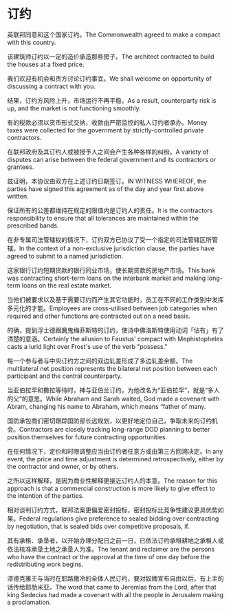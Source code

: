 # 订约

<p><span class="chinese">英联邦同意和这个国家订约。</span><span class="english">The Commonwealth agreed to make a compact with this country.</span></p>

<p><span class="chinese">该建筑师订约以一定的造价承造那些房子。</span><span class="english">The architect contracted to build the houses at a fixed price.</span></p>

<p><span class="chinese">我们欢迎有机会和贵方讨论订约事宜。</span><span class="english">We shall welcome on opportunity of discussing a contract with you.</span></p>

<p><span class="chinese">结果，订约方风险上升，市场运行不再平稳。</span><span class="english">As a result, counterparty risk is up, and the market is not functioning smoothly.</span></p>

<p><span class="chinese">有的税款必须以货币形式交纳，收款由严密监控的私人订约者承办。</span><span class="english">Money taxes were collected for the government by strictly-controlled private contractors.</span></p>

<p><span class="chinese">在联邦政府及其订约人或被授予人之间会产生各种各样的纠纷。</span><span class="english">A variety of disputes can arise between the federal government and its contractors or grantees.</span></p>

<p><span class="chinese">兹证明，本协议由双方在上述订约日期签订。</span><span class="english">IN WITNESS WHEREOF, the parties have signed this agreement as of the day and year first above written.</span></p>

<p><span class="chinese">保证所有的公差都维持在规定的限值内是订约人的责任。</span><span class="english">It is the contractors responsibility to ensure that all tolerances are maintained within the prescribed bands.</span></p>

<p><span class="chinese">在非专属司法管辖权的情况下，订约双方已协议了受一个指定的司法管辖区所管辖。</span><span class="english">In the context of a non-exclusive jurisdiction clause, the parties have agreed to submit to a named jurisdiction.</span></p>

<p><span class="chinese">这家银行订约短期贷款的银行同业市场，使长期贷款的房地产市场。</span><span class="english">This bank was contracting short-term loans on the interbank market and making long-term loans on the real estate market.</span></p>

<p><span class="chinese">当他们被要求以及基于需要订约而产生其它功能时，员工在不同的工作类别中发挥多元化的才能。</span><span class="english">Employees are cross-utilised between job categories when required and other functions are contracted out on a need basis.</span></p>

<p><span class="chinese">的确，提到浮士德跟魔鬼梅菲斯特的订约，使诗中佛洛斯特使用动词「佔有」有了清楚的意涵。</span><span class="english">Certainly the allusion to Faustus' compact with Mephistopheles casts a lurid light over Frost's use of the verb "possess."</span></p>

<p><span class="chinese">每一个参与者与中央订约方之间的双边轧差形成了多边轧差余额。</span><span class="english">The multilateral net position represents the bilateral net position between each participant and the central counterparty.</span></p>

<p><span class="chinese">当亚伯拉罕和撒拉等待时，神与亚伯兰订约，为他改名为“亚伯拉罕”，就是“多人的父”的意思。</span><span class="english">While Abraham and Sarah waited, God made a covenant with Abram, changing his name to Abraham, which means “father of many.</span></p>

<p><span class="chinese">国防承包商们密切跟踪国防部长远规划，以更好地定位自己，争取未来的订约机会。</span><span class="english">Contractors are closely tracking long-range DOD planning to better position themselves for future contracting opportunities.</span></p>

<p><span class="chinese">在任何情况下，定价和时限调整应当由订约者任意方或由第三方回溯决定。</span><span class="english">In any event, the price and time adjustment is determined retrospectively, either by the contractor and owner, or by others.</span></p>

<p><span class="chinese">之所以这样解释，是因为商业性解释更接近订约人的本意。</span><span class="english">The reason for this approach is that a commercial construction is more likely to give effect to the intention of the parties.</span></p>

<p><span class="chinese">相对谈判订约方式，联邦法案更偏爱密封投标，密封投标比竞争性建议更具优势如果。</span><span class="english">Federal regulations give preference to sealed bidding over contracting by negotiation, that is sealed bids over competitive proposals, if.</span></p>

<p><span class="chinese">其有承租、承垦者，以开始办理分配日之前一日，已依法订约承租耕地之承租人或依法核准承垦土地之承垦人为准。</span><span class="english">The tenant and reclaimer are the persons who have the contract or the approval at the time of one day before the redistributing work begins.</span></p>

<p><span class="chinese">漆德克雅王与当时在耶路撒冷的全体人民订约，要对奴婢宣布自由以后，有上主的话传给耶肋米亚。</span><span class="english">The word that came to Jeremias from the Lord, after that king Sedecias had made a covenant with all the people in Jerusalem making a proclamation.</span></p>

